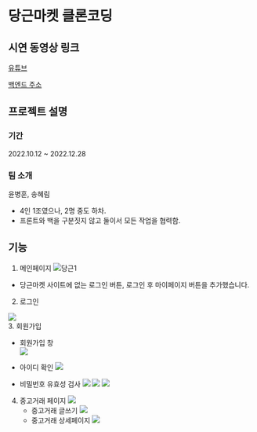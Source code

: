 # 당근마켓 클론코딩

## 시연 동영상 링크

[유튜브](https://www.youtube.com/watch?v=tEu6WCS2XUY)

[백엔드 주소](https://github.com/SBS-Carrot/Carrot-Backend)

## 프로젝트 설명

### 기간

2022.10.12 ~ 2022.12.28

### 팀 소개

윤병훈, 송혜림

- 4인 1조였으나, 2명 중도 하차.
- 프론트와 백을 구분짓지 않고 둘이서 모든 작업을 협력함.

## 기능

1. 메인페이지
   ![당근1](https://user-images.githubusercontent.com/109117590/209925829-ca165849-4080-460d-8f47-453ab30d6c22.PNG)

- 당근마켓 사이트에 없는 로그인 버튼, 로그인 후 마이페이지 버튼을 추가했습니다.
<div>

2. 로그인
<img src="https://user-images.githubusercontent.com/109117590/209928624-b46eb3a0-6edf-4452-89da-57c3d666e4fe.PNG">
</div>
<div>
3. 회원가입

- 회원가입 창
  <br />
  <img src="https://user-images.githubusercontent.com/109117590/209931478-4bbae3af-1a75-436b-b893-92a3389511b8.PNG">

- 아이디 확인
  <img src="https://user-images.githubusercontent.com/109117590/209931496-165617aa-c15e-485c-b688-7330f96a1b77.PNG">

- 비밀번호 유효성 검사
  <img src="https://user-images.githubusercontent.com/109117590/209931511-13f82f57-0c31-4e0e-9049-b38263954d08.PNG">
  <img src="https://user-images.githubusercontent.com/109117590/209931517-c86c0a3e-9b45-4d23-8ef6-de0f16bc2329.PNG">
  <img src="https://user-images.githubusercontent.com/109117590/209931521-02ce1ff7-626d-4c0a-a17c-7c7957798e32.PNG">

</div>

4. 중고거래 페이지
   <img src="https://user-images.githubusercontent.com/109117590/209932150-590341f5-efb6-45d4-aab6-37c20d2231fc.PNG">
   - 중고거래 글쓰기
     <img src="https://user-images.githubusercontent.com/109117590/209933066-0ede0960-c72b-40be-8234-3c3b7b1fb634.PNG">
   - 중고거래 상세페이지
     <img src="https://user-images.githubusercontent.com/109117590/209933069-4ab109a7-5f33-4a16-837a-5434f6809eef.PNG">

<img src="">
